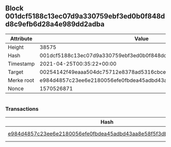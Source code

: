 ## Block 001dcf5188c13ec07d9a330759ebf3ed0b0f848dd8c9efb6d28a4e989dd2adba

Attribute | Value
--- | ---
Height | 38575
Hash | 001dcf5188c13ec07d9a330759ebf3ed0b0f848dd8c9efb6d28a4e989dd2adba
Timestamp | 2021-04-25T00:35:22+00:00
Target | 00254142f49eaaa504dc75712e8378ad5316cbcead634704b3734b6271167cc4
Merke root | e984d4857c23ee6e2180056efe0fbdea45adbd43aa8e58f5f3db90713310bc2c
Nonce | 1570526871

```

```

### Transactions

Hash | Amount
--- | ---
[e984d4857c23ee6e2180056efe0fbdea45adbd43aa8e58f5f3db90713310bc2c](e984d4857c23ee6e2180056efe0fbdea45adbd43aa8e58f5f3db90713310bc2c.md) | 10.00000000 SKEPTI 
